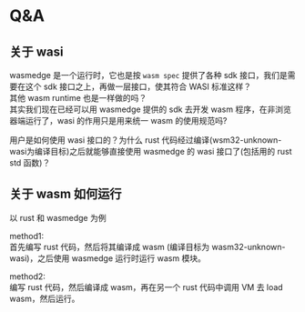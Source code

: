 # Q&A

## 关于 wasi

wasmedge 是一个运行时，它也是按 `wasm spec` 提供了各种 sdk 接口，我们是需要在这个 sdk 接口之上，再做一层接口，使其符合 WASI 标准这样？  
其他 wasm runtime 也是一样做的吗？  
其实我们现在已经可以用 wasmedge 提供的 sdk 去开发 wasm 程序，在非浏览器端运行了，wasi 的作用只是用来统一 wasm 的使用规范吗?

用户是如何使用 wasi 接口的？为什么 rust 代码经过编译(wsm32-unknown-wasi为编译目标)之后就能够直接使用 wasmedge 的 wasi 接口了(包括用的 rust std 函数)？

## 关于 wasm 如何运行

以 rust 和 wasmedge 为例

method1:  
首先编写 rust 代码，然后将其编译成 wasm (编译目标为 wasm32-unknown-wasi)，之后使用 wasmedge 运行时运行 wasm 模块。

method2:  
编写 rust 代码，然后编译成 wasm，再在另一个 rust 代码中调用 VM 去 load wasm，然后运行。
